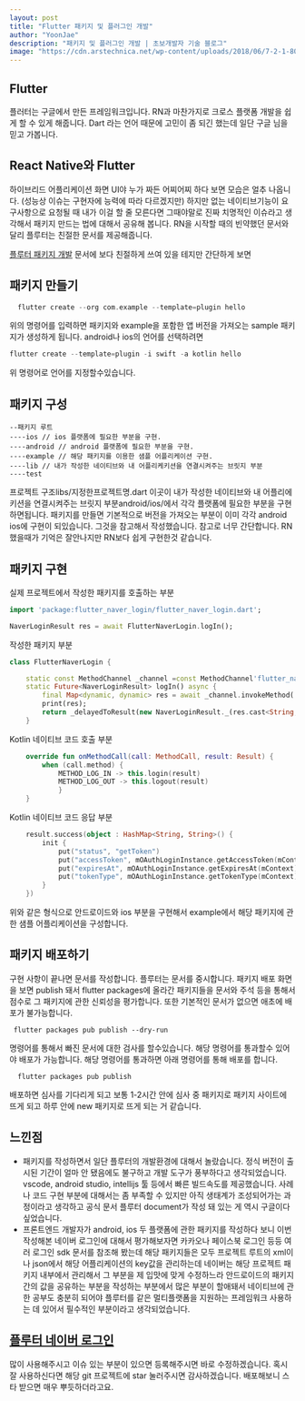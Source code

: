 ```yaml
---
layout: post
title: "Flutter 패키지 및 플러그인 개발"
author: "YoonJae"
description: "패키지 및 플러그인 개발 | 초보개발자 기술 블로그"
image: "https://cdn.arstechnica.net/wp-content/uploads/2018/06/7-2-1-800x311.jpg"
---
```


## Flutter

플러터는 구글에서 만든 프레임워크입니다. RN과 마찬가지로 크로스 플랫폼 개발을 쉽게 할 수 있게 해줍니다. Dart 라는 언어 때문에 고민이 좀 되긴 했는데 일단 구글 님을 믿고 가봅니다.
## React Native와 Flutter 
하이브리드 어플리케이션 화면 UI야 누가 짜든 어찌어찌 하다 보면 모습은 얼추 나옵니다. (성능상 이슈는 구현자에 능력에 따라 다르겠지만) 하지만 없는 네이티브기능이 요구사항으로 요청될 때 내가 이걸 할 줄 모른다면 그때야말로 진짜 치명적인 이슈라고 생각해서 패키지 만드는 법에 대해서 공유해 봅니다. RN을 시작할 때의 빈약했던 문서와 달리 플루터는 친절한 문서를 제공해줍니다.

[플루터 패키지 개발](https://flutter.dev/docs/development/packages-and-plugins/developing-packages) 문서에 보다 친절하게 쓰여 있을 테지만 간단하게 보면

## 패키지 만들기

```dart
  flutter create --org com.example --template=plugin hello
```

위의 명령어를 입력하면 패키지와 example을 포함한 앱 버전을 가져오는 sample 패키지가 생성하게 됩니다. android나 ios의 언어를 선택하려면

```dart
flutter create --template=plugin -i swift -a kotlin hello
```

위 명령어로 언어를 지정할수있습니다.

## 패키지 구성

``` plain
--패키지 루트
----ios // ios 플랫폼에 필요한 부분을 구현.
----android // android 플랫폼에 필요한 부분을 구현.
----example // 해당 패키지를 이용한 샘플 어플리케이션 구현.
----lib // 내가 작성한 네이티브와 내 어플리케키션을 연결시켜주는 브릿지 부분
----test 
```
프로젝트 구조libs/지정한프로젝트명.dart 이곳이 내가 작성한 네이티브와 내 어플리에키션을 연결시켜주는 브릿지 부분android/ios/에서 각각 플랫폼에 필요한 부분을 구현하면됩니다. 패키지를 만들면 기본적으로 버전을 가져오는 부분이 이미 각각 android ios에 구현이 되있습니다. 그것을 참고해서 작성했습니다. 참고로 너무 간단합니다. RN했을때가 기억은 잘안나지만 RN보다 쉽게 구현한것 같습니다.

## 패키지 구현

실제 프로젝트에서 작성한 패키지를 호출하는 부분

``` dart
import 'package:flutter_naver_login/flutter_naver_login.dart';

NaverLoginResult res = await FlutterNaverLogin.logIn();
```

작성한 패키지 부분

``` dart
class FlutterNaverLogin {

    static const MethodChannel _channel =const MethodChannel'flutter_naver_login');
    static Future<NaverLoginResult> logIn() async {
        final Map<dynamic, dynamic> res = await _channel.invokeMethod('logIn');
        print(res);
        return _delayedToResult(new NaverLoginResult._(res.cast<String, dynamic>()));
    }
```

Kotlin 네이티브 코드 호출 부분

``` kotlin
    override fun onMethodCall(call: MethodCall, result: Result) {
        when (call.method) {
            METHOD_LOG_IN -> this.login(result)
            METHOD_LOG_OUT -> this.logout(result)
            }
    }
```

Kotlin 네이티브 코드 응답 부분

``` kotlin
    result.success(object : HashMap<String, String>() {
        init {
            put("status", "getToken")
            put("accessToken", mOAuthLoginInstance.getAccessToken(mContext))
            put("expiresAt", mOAuthLoginInstance.getExpiresAt(mContext).toString())
            put("tokenType", mOAuthLoginInstance.getTokenType(mContext))
        }
    })
```

위와 같은 형식으로 안드로이드와 ios 부분을 구현해서 example에서 해당 패키지에 관한
샘플 어플리케이션을 구성합니다. 


## 패키지 배포하기

구현 사항이 끝나면 문서를 작성합니다. 플루터는 문서를 중시합니다. 패키지 배포 화면을 보면 publish 돼서 flutter packages에 올라간 패키지들을 문서와 주석 등을 통해서 점수로 그 패키지에 관한 신뢰성을 평가합니다. 또한 기본적인 문서가 없으면 애초에 배포가 불가능합니다.

``` 
 flutter packages pub publish --dry-run
```
명령어를 통해서 빠진 문서에 대한 검사를 할수있습니다. 해당 명령어를 통과할수 있어야 배포가 가능합니다. 해당 명령어를 통과하면 아래 명령어를 통해 배포를 합니다. 

```
  flutter packages pub publish
```

배포하면 심사를 기다리게 되고 보통 1-2시간 안에 심사 중 패키지로 패키지 사이트에 뜨게 되고 하루 안에 new 패키지로 뜨게 되는 거 같습니다.

## 느낀점
- 패키지를 작성하면서 일단 플루터의 개발환경에 대해서 놀랐습니다. 정식 버전이 출시된 기간이 얼마 안 됐음에도 불구하고 개발 도구가 풍부하다고 생각되었습니다. vscode, android studio, intellijs 툴 등에서 빠른 빌드속도를 제공했습니다. 사례나 코드 구현 부분에 대해서는 좀 부족할 수 있지만 아직 생태계가 조성되어가는 과정이라고 생각하고 공식 문서 플루터 document가 작성 돼 있는 게 역시 구글이다 싶었습니다.
- 프론트엔드 개발자가 android, ios 두 플랫폼에 관한 패키지를 작성하다 보니 이번 작성해본 네이버 로그인에 대해서 평가해보자면 카카오나 페이스북 로그인 등등 여러 로그인 sdk 문서를 참조해 봤는데 해당 패키지들은 모두 프로젝트 루트의 xml이나 json에서 해당 어플리케이션의 key값을 관리하는데 네이버는 해당 프로젝트 패키지 내부에서 관리해서 그 부분을 제 입맛에 맞게 수정하느라 안드로이드의 패키지 간의 값을 공유하는 부분을 작성하는 부분에서 많은 부분이 할애돼서 네이티브에 관한 공부도 충분히 되어야 플루터를 같은 멀티플랫폼을 지원하는 프레임워크 사용하는 데 있어서 필수적인 부분이라고 생각되었습니다.


## [플루터 네이버 로그인](https://pub.dartlang.org/packages/flutter_naver_login) 
많이 사용해주시고 이슈 있는 부분이 있으면 등록해주시면 바로 수정하겠습니다.
혹시 잘 사용하신다면 해당 git 프로젝트에 star 눌러주시면 감사하겠습니다. 배포해보니 스타 받으면 매우 뿌듯하더라고요.